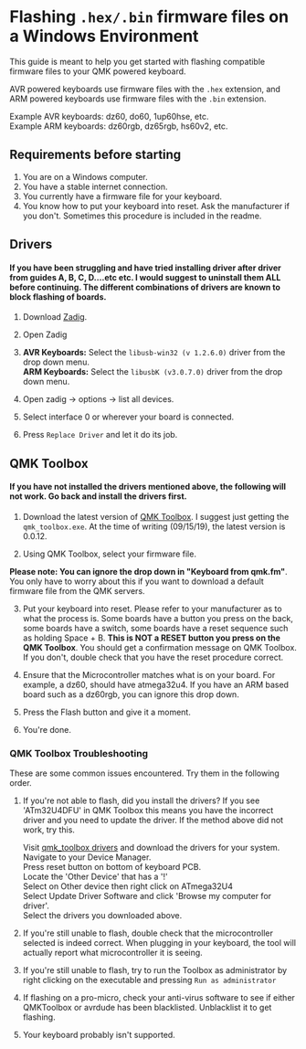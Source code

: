 # Flashing `.hex/.bin` firmware files on a Windows Environment

This guide is meant to help you get started with flashing compatible
firmware files to your QMK powered keyboard. 

AVR powered keyboards use firmware files with the `.hex` extension, and ARM powered keyboards use firmware files with the `.bin` extension. 

Example AVR keyboards: dz60, do60, 1up60hse, etc.  
Example ARM keyboards: dz60rgb, dz65rgb, hs60v2, etc.  

## Requirements before starting
1. You are on a Windows computer.
2. You have a stable internet connection.
3. You currently have a firmware file for your keyboard.
4. You know how to put your keyboard into reset. Ask the manufacturer if you don't. Sometimes this procedure is included in the readme. 

## Drivers

#### If you have been struggling and have tried installing driver after driver from guides A, B, C, D....etc etc. I would suggest to uninstall them ALL before continuing. The different combinations of drivers are known to block flashing of boards. 

1. Download [Zadig](https://zadig.akeo.ie/).

2. Open Zadig

3. **AVR Keyboards:** Select the `libusb-win32 (v 1.2.6.0)` driver from the drop down menu.  
   **ARM Keyboards:** Select the `libusbK (v3.0.7.0)` driver from the drop down menu. 
   
4. Open zadig -> options -> list all devices.  

5. Select interface 0 or wherever your board is connected.    

4. Press `Replace Driver` and let it do its job. 

## QMK Toolbox

#### If you have not installed the drivers mentioned above, the following will not work. Go back and install the drivers first. 

1. Download the latest version of [QMK Toolbox](https://github.com/qmk/qmk_toolbox/releases). I suggest just getting the `qmk_toolbox.exe`. At the time of writing (09/15/19), the latest version is 0.0.12. 

2. Using QMK Toolbox, select your firmware file.

**Please note: You can ignore the drop down in "Keyboard from qmk.fm"**. You only have to worry about this if you want to download a default firmware file from the QMK servers. 

3. Put your keyboard into reset. Please refer to your manufacturer as to what the process is. Some boards have a button you press on the back, some boards have a switch, some boards have a reset sequence such as holding Space + B. **This is NOT a RESET button you press on the QMK Toolbox**. You should get a confirmation message on QMK Toolbox. If you don't, double check that you have the reset procedure correct. 

4. Ensure that the Microcontroller matches what is on your board. For example, a dz60, should have atmega32u4. If you have an ARM based board such as a dz60rgb, you can ignore this drop down. 

5. Press the Flash button and give it a moment.

6. You're done. 

### QMK Toolbox Troubleshooting

These are some common issues encountered. Try them in the following order. 

1. If you're not able to flash, did you install the drivers? If you see 'ATm32U4DFU' in QMK Toolbox this means you have the incorrect driver and you need to update the driver. If the method above did not work, try this.

    Visit [qmk_toolbox drivers](https://github.com/qmk/qmk_toolbox/tree/master/windows/QMK%20Toolbox/dfu-prog-usb-1.2.2) and download the drivers for your system.  
    Navigate to your Device Manager.  
    Press reset button on bottom of keyboard PCB.  
    Locate the 'Other Device' that has a '!'  
    Select on Other device then right click on ATmega32U4  
    Select Update Driver Software and click 'Browse my computer for driver'.  
    Select the drivers you downloaded above. 

2. If you're still unable to flash, double check that the microcontroller selected is indeed correct. When plugging in your keyboard, the tool will actually report what microcontroller it is seeing.

3. If you're still unable to flash, try to run the Toolbox as administrator by right clicking on the executable and pressing `Run as administrator`

4. If flashing on a pro-micro, check your anti-virus software to see if either QMKToolbox or avrdude has been blacklisted. Unblacklist it to get flashing. 

5. Your keyboard probably isn't supported. 

